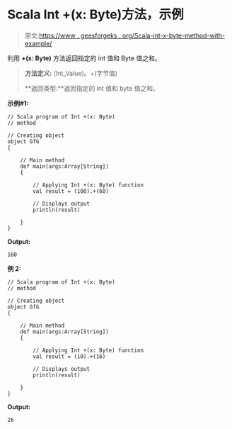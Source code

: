 # Scala Int +(x: Byte)方法，示例

> 原文:[https://www . geesforgeks . org/Scala-int-x-byte-method-with-example/](https://www.geeksforgeeks.org/scala-int-x-byte-method-with-example/)

利用 **+(x: Byte)** 方法返回指定的 int 值和 Byte 值之和。

> **方法定义:** (Int_Value)。+(字节值)
> 
> **返回类型:**返回指定的 int 值和 byte 值之和。

**示例#1:**

```
// Scala program of Int +(x: Byte)
// method

// Creating object
object GfG
{ 

    // Main method
    def main(args:Array[String])
    {

        // Applying Int +(x: Byte) function
        val result = (100).+(60)

        // Displays output
        println(result)

    }
} 
```

**Output:**

```
160

```

**例 2:**

```
// Scala program of Int +(x: Byte)
// method

// Creating object
object GfG
{ 

    // Main method
    def main(args:Array[String])
    {

        // Applying Int +(x: Byte) function
        val result = (10).+(16)

        // Displays output
        println(result)

    }
} 
```

**Output:**

```
26

```